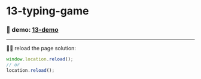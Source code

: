 # 13-typing-game

### :eyes: demo: [13-demo](https://sincerity628.github.io/back-to-simple/13-typing-game/index.html)

---

:woman_technologist: reload the page
solution:
```js
window.location.reload();
// or
location.reload();
```
